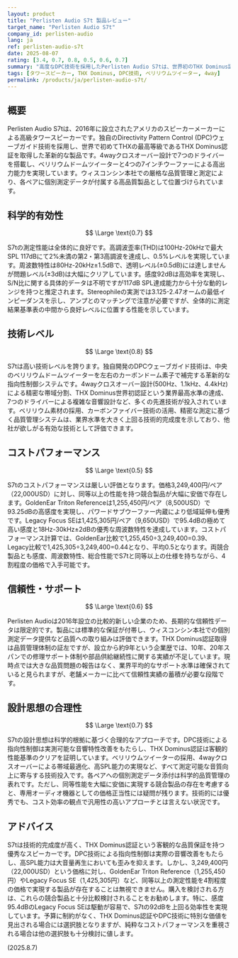 ```yaml
---
layout: product
title: "Perlisten Audio S7t 製品レビュー"
target_name: "Perlisten Audio S7t"
company_id: perlisten-audio
lang: ja
ref: perlisten-audio-s7t
date: 2025-08-07
rating: [3.4, 0.7, 0.8, 0.5, 0.6, 0.7]
summary: "高度なDPC技術を採用したPerlisten Audio S7tは、世界初のTHX Dominus認証を受けた先進的なタワースピーカーです。優秀な測定性能と革新的な設計を持つ一方で、同等性能の競合製品と比較したコストパフォーマンスに課題があります。"
tags: [タワースピーカー, THX Dominus, DPC技術, ベリリウムツイーター, 4way]
permalink: /products/ja/perlisten-audio-s7t/
---
```


## 概要

Perlisten Audio S7tは、2016年に設立されたアメリカのスピーカーメーカーによる高級タワースピーカーです。独自のDirectivity Pattern Control (DPC)ウェーブガイド技術を採用し、世界で初めてTHXの最高等級であるTHX Dominus認証を取得した革新的な製品です。4wayクロスオーバー設計で7つのドライバーを搭載し、ベリリウムドームツイーターと4つの7インチウーファーによる高出力能力を実現しています。ウィスコンシン本社での厳格な品質管理と測定により、各ペアに個別測定データが付属する高品質製品として位置づけられています。

## 科学的有効性

$$ \Large \text{0.7} $$

S7tの測定性能は全体的に良好です。高調波歪率(THD)は100Hz-20kHzで最大SPL 117dBにて2%未満の第2・第3高調波を達成し、0.5%レベルを実現しています。周波数特性は80Hz-20kHz±1.5dBで、透明レベル(±0.5dB)には達しませんが問題レベル(±3dB)は大幅にクリアしています。感度92dBは高効率を実現し、S/N比に関する具体的データは不明ですが117dB SPL達成能力から十分な動的レンジを持つと推定されます。Stereophileの実測では3.125-2.47オームの最低インピーダンスを示し、アンプとのマッチングで注意が必要ですが、全体的に測定結果基準表の中間から良好レベルに位置する性能を示しています。

## 技術レベル

$$ \Large \text{0.8} $$

S7tは高い技術レベルを誇ります。独自開発のDPCウェーブガイド技術は、中央のベリリウムドームツイーターを左右のカーボンドーム素子で補完する革新的な指向性制御システムです。4wayクロスオーバー設計(500Hz、1.1kHz、4.4kHz)による精密な帯域分割、THX Dominus世界初認証という業界最高水準の達成、7つのドライバーによる複雑な音響設計など、多くの先進技術が投入されています。ベリリウム素材の採用、カーボンファイバー技術の活用、精密な測定に基づく品質管理システムは、業界水準を大きく上回る技術的完成度を示しており、他社が欲しがる有効な技術として評価できます。

## コストパフォーマンス

$$ \Large \text{0.5} $$

S7tのコストパフォーマンスは厳しい評価となります。価格3,249,400円/ペア（22,000USD）に対し、同等以上の性能を持つ競合製品が大幅に安価で存在します。GoldenEar Triton Referenceは1,255,450円/ペア（8,500USD）で93.25dBの高感度を実現し、パワードサブウーファー内蔵により低域延伸も優秀です。Legacy Focus SEは1,425,305円/ペア（9,650USD）で95.4dBの極めて高い感度と18Hz-30kHz±2dBの優秀な周波数特性を達成しています。コストパフォーマンス計算では、GoldenEar比較で1,255,450÷3,249,400=0.39、Legacy比較で1,425,305÷3,249,400=0.44となり、平均0.5となります。両競合製品とも感度、周波数特性、総合性能でS7tと同等以上の仕様を持ちながら、4割程度の価格で入手可能です。

## 信頼性・サポート

$$ \Large \text{0.6} $$

Perlisten Audioは2016年設立の比較的新しい企業のため、長期的な信頼性データは限定的です。製品には標準的な保証が付帯し、ウィスコンシン本社での個別測定データ提供など品質への取り組みは評価できます。THX Dominus認証取得は品質管理体制の証左ですが、設立から約9年という企業歴では、10年、20年スパンでの修理サポート体制や部品供給継続性に関する実績が不足しています。現時点では大きな品質問題の報告はなく、業界平均的なサポート水準は確保されていると見られますが、老舗メーカーに比べて信頼性実績の蓄積が必要な段階です。

## 設計思想の合理性

$$ \Large \text{0.7} $$

S7tの設計思想は科学的根拠に基づく合理的なアプローチです。DPC技術による指向性制御は実測可能な音響特性改善をもたらし、THX Dominus認証は客観的性能基準のクリアを証明しています。ベリリウムツイーターの採用、4wayクロスオーバーによる帯域最適化、高SPL能力の実現など、すべて測定可能な音質向上に寄与する技術投入です。各ペアへの個別測定データ添付は科学的品質管理の表れです。ただし、同等性能を大幅に安価に実現する競合製品の存在を考慮すると、専用オーディオ機器としての価格正当性には疑問が残ります。技術的には優秀でも、コスト効率の観点で汎用性の高いアプローチとは言えない状況です。

## アドバイス

S7tは技術的完成度が高く、THX Dominus認証という客観的な品質保証を持つ優秀なスピーカーです。DPC技術による指向性制御は実際の音響改善をもたらし、高SPL能力は大音量再生においても歪みを抑えます。しかし、3,249,400円（22,000USD）という価格に対し、GoldenEar Triton Reference（1,255,450円）やLegacy Focus SE（1,425,305円）など、同等以上の測定性能を4割程度の価格で実現する製品が存在することは無視できません。購入を検討される方は、これらの競合製品と十分比較検討されることをお勧めします。特に、感度95.4dBのLegacy Focus SEは駆動が容易で、S7tの92dBを上回る効率性を実現しています。予算に制約がなく、THX Dominus認証やDPC技術に特別な価値を見出される場合には選択肢となりますが、純粋なコストパフォーマンスを重視される場合は他の選択肢も十分検討に値します。

(2025.8.7)
